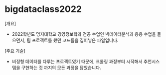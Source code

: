 # bigdataclass2022

[개요]
- 2022학년도 명지대학교 경영정보학과 전공 수업인 빅데이터분석과 응용 수업을 들으면서, 팀 프로젝트를 했던 코드들을 집어넣은 파일입니다.


[주요 기술]
- 비정형 데이터를 다루는 프로젝트였기 때문에, 크롤링 과정부터 시작해서 추천시스템을 구현하는 것 까지의 모든 과정을 담았습니다.
